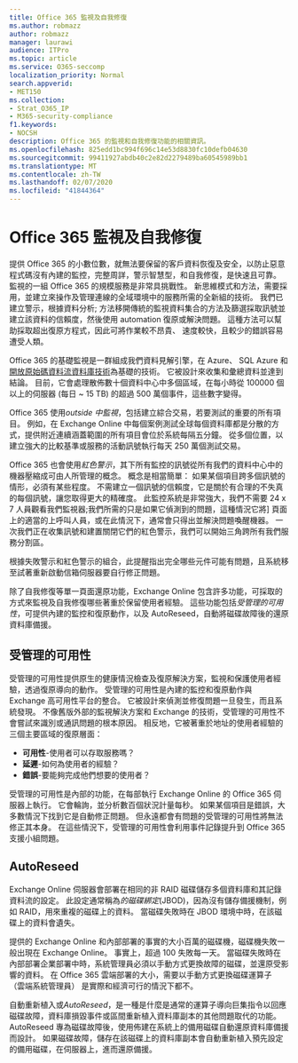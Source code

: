 ```yaml
---
title: Office 365 監視及自我修復
ms.author: robmazz
author: robmazz
manager: laurawi
audience: ITPro
ms.topic: article
ms.service: O365-seccomp
localization_priority: Normal
search.appverid:
- MET150
ms.collection:
- Strat_O365_IP
- M365-security-compliance
f1.keywords:
- NOCSH
description: Office 365 的監視和自我修復功能的相關資訊。
ms.openlocfilehash: 825edd1bc994f696c14e53d8830fc10defb04630
ms.sourcegitcommit: 99411927abdb40c2e82d2279489ba60545989bb1
ms.translationtype: MT
ms.contentlocale: zh-TW
ms.lasthandoff: 02/07/2020
ms.locfileid: "41844364"
---
```

# <a name="office-365-monitoring-and-self-healing"></a>Office 365 監視及自我修復

提供 Office 365 的小數位數，就無法要保留的客戶資料恢復及安全，以防止惡意程式碼沒有內建的監控，完整周詳，警示智慧型，和自我修復，是快速且可靠。 監視的一組 Office 365 的規模服務是非常具挑戰性。 新思維模式和方法，需要採用，並建立來操作及管理連線的全域環境中的服務所需的全新組的技術。 我們已建立警示，根據資料分析; 方法移開傳統的監視資料集合的方法及篩選採取訊號並建立該資料的信賴度，然後使用 automation 復原或解決問題。 這種方法可以幫助採取超出復原方程式，因此可將作業較不昂貴、 速度較快，且較少的錯誤容易遭受人類。 

Office 365 的基礎監視是一群組成我們資料見解引擎，在 Azure、 SQL Azure 和[開放原始碼資料流資料庫技術](https://cassandra.apache.org/)為基礎的技術。 它被設計來收集和彙總資料並達到結論。 目前，它會處理散佈數十個資料中心中多個區域，在每小時從 100000 個以上的伺服器 (每日 ~ 15 TB) 的超過 500 萬個事件，這些數字變得。 

Office 365 使用*outside 中監視*，包括建立綜合交易，若要測試的重要的所有項目。 例如，在 Exchange Online 中每個案例測試全球每個資料庫都是分散的方式，提供附近連續涵蓋範圍的所有項目會位於系統每隔五分鐘。 從多個位置，以建立強大的比較基準或服務的活動訊號執行每天 250 萬個測試交易。 

Office 365 也會使用*紅色警示*，其下所有監控的訊號從所有我們的資料中心中的機器壓縮成可由人所管理的概念。 概念是相當簡單： 如果某個項目跨多個訊號的情形，必須有某些程度。 不需建立一個訊號的信賴度，它是關於有合理的不失真的每個訊號，讓您取得更大的精確度。 此監控系統是非常強大，我們不需要 24 x 7 人員觀看我們監視器;我們所需的只是如果它偵測到的問題，這種情況它將] 頁面上的適當的上呼叫人員，或在此情況下，通常會只得出並解決問題喚醒機器。 一次我們正在收集訊號和建置關閉它們的紅色警示，我們可以開始三角跨所有我們服務分割區。 

根據失敗警示和紅色警示的組合，此提醒指出完全哪些元件可能有問題，且系統移至試著重新啟動信箱伺服器要自行修正問題。 

除了自我修復等單一頁面還原功能，Exchange Online 包含許多功能，可採取的方式來監視及自我修復哪些著重於保留使用者經驗。 這些功能包括*受管理的可用性*，可提供內建的監控和復原動作，以及 AutoReseed，自動將磁碟故障後的還原資料庫備援。 

## <a name="managed-availability"></a>受管理的可用性 

受管理的可用性提供原生的健康情況檢查及復原解決方案，監視和保護使用者經驗，透過復原導向的動作。 受管理的可用性是內建的監控和復原動作與 Exchange 高可用性平台的整合。 它被設計來偵測並修復問題一旦發生，而且系統發現。 不像舊版外部的監視解決方案和 Exchange 的技術，受管理的可用性不會嘗試來識別或通訊問題的根本原因。 相反地，它被著重於地址的使用者經驗的三個主要區域的復原層面：

- **可用性**-使用者可以存取服務嗎？ 
- **延遲**-如何為使用者的經驗？ 
- **錯誤**-要能夠完成他們想要的使用者？ 

受管理的可用性是內部的功能，在每部執行 Exchange Online 的 Office 365 伺服器上執行。 它會輪詢，並分析數百個狀況計量每秒。 如果某個項目是錯誤，大多數情況下找到它是自動修正問題。 但永遠都會有問題的受管理的可用性將無法修正其本身。 在這些情況下，受管理的可用性會利用事件記錄提升到 Office 365 支援小組問題。

## <a name="autoreseed"></a>AutoReseed

Exchange Online 伺服器會部署在相同的非 RAID 磁碟儲存多個資料庫和其記錄資料流的設定。 此設定通常稱為*的磁碟綁定*(JBOD)，因為沒有儲存備援機制，例如 RAID，用來重複的磁碟上的資料。 當磁碟失敗時在 JBOD 環境中時，在該磁碟上的資料會遺失。 

提供的 Exchange Online 和內部部署的事實的大小百萬的磁碟機，磁碟機失敗一般出現在 Exchange Online。 事實上，超過 100 失敗每一天。 當磁碟失敗時在內部部署企業部署中時，系統管理員必須以手動方式更換故障的磁碟，並還原受影響的資料。 在 Office 365 雲端部署的大小，需要以手動方式更換磁碟運算子 （雲端系統管理員） 是實際和經濟可行的情況下都不。 

自動重新植入或*AutoReseed*，是一種是什麼是通常的運算子導向巨集指令以回應磁碟故障，資料庫損毀事件或區間重新植入資料庫副本的其他問題取代的功能。 AutoReseed 專為磁碟故障後，使用佈建在系統上的備用磁碟自動還原資料庫備援而設計。 如果磁碟故障，儲存在該磁碟上的資料庫副本會自動重新植入預先設定的備用磁碟，在伺服器上，進而還原備援。 